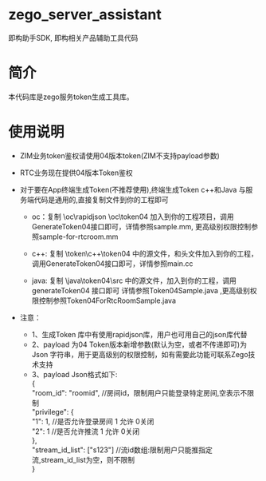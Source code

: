 # zego_server_assistant
即构助手SDK, 即构相关产品辅助工具代码
# 简介
本代码库是zego服务token生成工具库。


# 使用说明
* ZIM业务token鉴权请使用04版本token(ZIM不支持payload参数)
* RTC业务现在提供04版本Token鉴权  

* 对于要在App终端生成Token(不推荐使用),终端生成Token c++和Java 与服务端代码是通用的,直接复制文件到你的工程即可
  
     * oc：复制 \oc\rapidjson \oc\token04 加入到你的工程项目，调用GenerateToken04接口即可，详情参照sample.mm, 更高级别权限控制参照sample-for-rtcroom.mm  
	
	 * c++: 复制 \token\c++\token04 中的源文件，和头文件加入到你的工程，调用GenerateToken04接口即可，详情参照main.cc 
	 *  java: 复制 \java\token04\src 中的源文件，加入到你的工程，调用generateToken04 接口即可 详情参照Token04Sample.java ,更高级别权限控制参照Token04ForRtcRoomSample.java
	 
* 注意：
	* 1、生成Token 库中有使用rapidjson库，用户也可用自己的json库代替
	* 2、payload 为04 Token版本新增参数(默认为空，或者不传递即可)为Json 字符串，用于更高级别的权限控制，如有需要此功能可联系Zego技术支持
	* 3、payload Json格式如下:  
	        {  
                        "room_id": "roomid", //房间id，限制用户只能登录特定房间,空表示不限制    
               		"privilege": {  
					"1": 1,   //是否允许登录房间 1 允许 0关闭      
					"2": 1   //是否允许推流    1 允许 0关闭     
				     },    
			"stream_id_list": ["s123"] //流id数组:限制用户只能推指定流,stream_id_list为空，则不限制    
		}  
 
